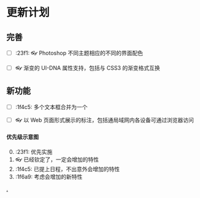 

# 更新计划

## 完善
- [ ]  :23f1: :eyeglasses: Photoshop 不同主题相应的不同的界面配色
- [ ]  :eyeglasses:  渐变的 UI-DNA 属性支持，包括与 CSS3 的渐变格式互换




## 新功能
- [ ]  :1f4c5: 多个文本框合并为一个
- [ ]  :eyeglasses:  以 Web 页面形式展示的标注，包括通局域网内各设备可通过浏览器访问


#### 优先级示意图

0. :23f1: 优先实施
1. :eyeglasses: 已经钦定了，一定会增加的特性
2. :1f4c5: 已提上日程，不出意外会增加的特性
3. :1f6a9: 考虑会增加的新特性


[.](https://twitter.github.io/twemoji/2/test/preview.html)
